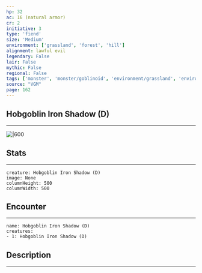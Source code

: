```yaml
---
hp: 32
ac: 16 (natural armor)
cr: 2
initiative: 3
type: 'fiend'    
size: 'Medium'
environment: ['grassland', 'forest', 'hill']
alignment: lawful evil
legendary: False
lair: False
mythic: False
regional: False
tags: ['monster', 'monster/goblinoid', 'environment/grassland', 'environment/forest', 'environment/hill']
source: "VGM"
page: 162
---
```


## Hobgoblin Iron Shadow (D)
---

![|600](D:/Program%20Files/5e.tools/img/bestiary/VGM/Hobgoblin%20Iron%20Shadow.jpg)

## Stats
---

```statblock
creature: Hobgoblin Iron Shadow (D)
image: None
columnHeight: 500
columnWidth: 500
```

## Encounter
---

```encounter-table
name: Hobgoblin Iron Shadow (D)
creatures:
- 1: Hobgoblin Iron Shadow (D)
```

## Description
---




